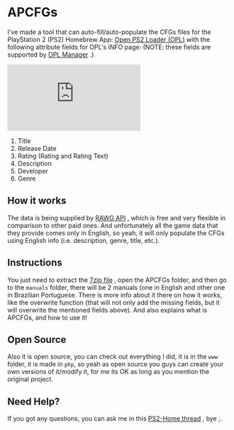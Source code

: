 # APCFGs
I've made a tool that can auto-fill/auto-populate the CFGs files for the PlayStation 2 (PS2) Homebrew App: [Open PS2 Loader (OPL)](http://www.ps2-home.com/forum/viewtopic.php?f=83&t=3) with the following attribute fields for OPL's INFO page:
(NOTE: these fields are supported by [OPL Manager](http://www.ps2-home.com/forum/viewtopic.php?f=13&t=189) .)

![APCFGs GUI](http://www.ps2-home.com/forum/download/file.php?id=13354)

1. Title
2. Release Date
3. Rating (Rating and Rating Text)
4. Description
5. Developer
6. Genre

## How it works
The data is being supplied by [RAWG API](https://rawg.io/apidocs) , which is free and very flexible in comparison to other paid ones. And unfortunately all the game data that they provide comes only in English, so yeah, it will only populate the CFGs using English info (i.e. description, genre, title, etc.).

## Instructions
You just need to extract the [7zip file](https://www.7-zip.org/) , open the APCFGs folder, and then go to the `manuals` folder, there will be 2 manuals (one in English and other one in Brazilian Portuguese.  There is more info about it there on how it works, like the overwrite function (that will not only add the missing fields, but it will overwrite the mentioned fields above).  And also explains what is APCFGs, and how to use it!

## Open Source
Also it is open source, you can check out everything I did, it is in the `www` folder, it is made in `php`, so yeah as open source you guys can create your own versions of it/modify it, for me its OK as long as you mention the original project.

## Need Help?
If you got any questions, you can ask me in this [PS2-Home thread](http://www.ps2-home.com/forum/viewtopic.php?t=7964) , bye ;.  